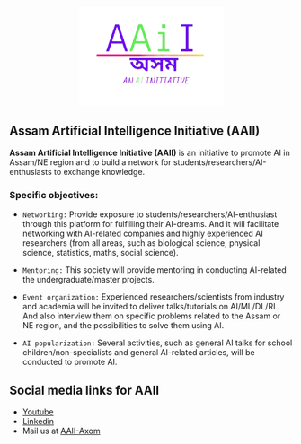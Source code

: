 
<p align='center'>
   <img src='assets/images/AAII-logo.png'>
</p>

## Assam Artificial Intelligence Initiative (AAII)
**Assam Artificial Intelligence Initiative (AAII)** is an initiative to promote AI in Assam/NE region and to build a network for students/researchers/AI-enthusiasts to exchange knowledge.

### Specific objectives:
- `Networking:` Provide exposure to students/researchers/AI-enthusiast through this platform for fulfilling their AI-dreams. And it will facilitate networking with AI-related companies and highly experienced AI researchers (from all areas, such as biological science, physical science, statistics, maths, social science).

- `Mentoring:` This society will provide mentoring in conducting AI-related the undergraduate/master projects.

- `Event organization:` Experienced researchers/scientists from industry and academia will be invited to deliver talks/tutorials on AI/ML/DL/RL. And also interview them on specific problems related to the Assam or NE region, and the possibilities to solve them using AI.

- `AI popularization:` Several activities, such as general AI talks for school children/non-specialists and general AI-related articles, will be conducted to promote AI.

## Social media links for AAII
- [Youtube](https://www.youtube.com/channel/UCLpwr-48gchMdhc_F2a9hLg)
- [Linkedin](https://www.linkedin.com/in/assam-ai-initiative-aaii-5aa108205)
- Mail us at [AAII-Axom]('mailto:aaiiaxomi@gmail.com')